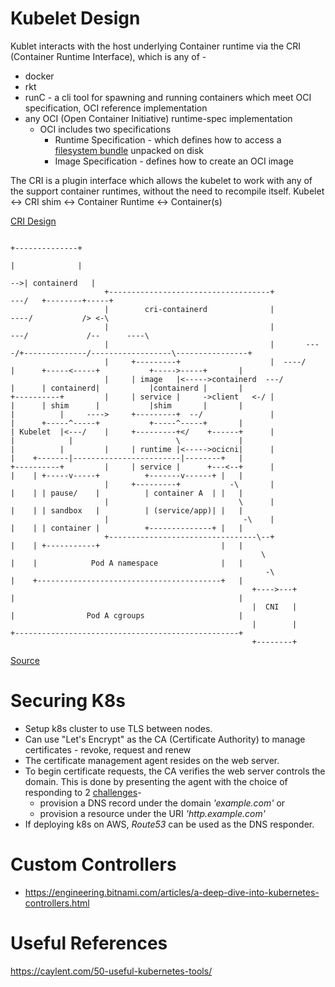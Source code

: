 # Kubelet Design
Kublet interacts with the host underlying Container runtime via the CRI (Container Runtime Interface), which is any of -
* docker
* rkt
* runC - a cli tool for spawning and running containers which meet OCI specification, OCI reference implementation
* any OCI (Open Container Initiative) runtime-spec implementation
  * OCI includes two specifications
    * Runtime Specification - which defines how to access a [filesystem bundle](https://github.com/opencontainers/runtime-spec/blob/master/bundle.md) unpacked on disk
    * Image Specification - defines how to create an OCI image

The CRI is a plugin interface which allows the kubelet to work with any of the support container runtimes, without the need to recompile itself.
Kubelet <-> CRI shim <-> Container Runtime <-> Container(s)

[CRI Design](https://kubernetes.io/blog/2016/12/container-runtime-interface-cri-in-kubernetes/)

```
                                                                                       +--------------+                    
                                                                                       |              |                    
                                                                                    -->| containerd   |                    
                     +------------------------------------+                     ---/   +--------+-----+                    
                     |        cri-containerd              |                ----/           /> <-\                          
                     |                                    |            ---/             /--      ----\                     
                     |                                    |       ----/+--------------/------------------\----------------+
                     |     +---------+                    |  ----/     |      +-----<-----+           +----->-----+       |
                     |     | image   |<----->containerd  ---/          |      | containerd|           |containerd |       |
+----------+         |     | service |     ->client   <-/ |            |      | shim      |           |shim       |       |
|          |     ---->     +---------+  --/               |            |      +-----^-----+           +-----^-----+       |
| Kubelet  |<---/    |     +---------+</    +------+      |            |            |                       \             |
|          |         |     | runtime |<----->ocicni|      |            |    +-------|------------------------|--------+   |
+----------+         |     | service |      +---<--+      |            |    | +-----v-----+          +-------v------+ |   |
                     |     +---------+           -\       |            |    | | pause/    |          | container A  | |   |
                     |                             \      |            |    | | sandbox   |          | (service/app)| |   |
                     |                              -\    |            |    | | container |          +--------------+ |   |
                     +---------------------------------\--+            |    | +-----------+                           |   |
                                                        \              |    |            Pod A namespace              |   |
                                                         -\            |    +-----------------------------------------+   |
                                                      +---->---+       |                                                  |
                                                      |  CNI   |       |                Pod A cgroups                     |
                                                      |        |       +--------------------------------------------------+
                                                      +--------+                                                           
```
[Source](https://kubernetes.io/blog/2017/11/containerd-container-runtime-options-kubernetes/)

# Securing K8s

* Setup k8s cluster to use TLS between nodes.
* Can use "Let's Encrypt" as the CA (Certificate Authority) to manage certificates - revoke, request and renew 
* The certificate management agent resides on the web server.
* To begin certificate requests, the CA verifies the web server controls the domain. This is done by presenting the agent with the choice of responding to 2 [challenges](https://letsencrypt.org/how-it-works/)-
  * provision a DNS record under the domain *'example.com'* or
  * provision a resource under the URI *'http.example.com'*
* If deploying k8s on AWS, *Route53* can be used as the DNS responder.

# Custom Controllers
* https://engineering.bitnami.com/articles/a-deep-dive-into-kubernetes-controllers.html

# Useful References

https://caylent.com/50-useful-kubernetes-tools/
